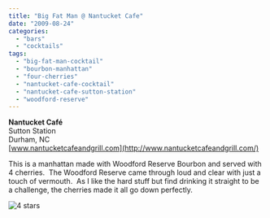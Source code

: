 ```yaml
---
title: "Big Fat Man @ Nantucket Cafe"
date: "2009-08-24"
categories:
  - "bars"
  - "cocktails"
tags:
  - "big-fat-man-cocktail"
  - "bourbon-manhattan"
  - "four-cherries"
  - "nantucket-cafe-cocktail"
  - "nantucket-cafe-sutton-station"
  - "woodford-reserve"
---
```


**Nantucket Café**\
Sutton Station\
Durham, NC\
[www.nantucketcafeandgrill.com](http://www.nantucketcafeandgrill.com/)

This is a manhattan made with Woodford Reserve Bourbon and served with 4 cherries.  The Woodford Reserve came through loud and clear with just a touch of vermouth.  As I like the hard stuff but find drinking it straight to be a challenge, the cherries made it all go down perfectly.




<div class="caption">

![4 stars](http://s3.amazonaws.com/thegourmez-wpmedia/2009/02/rating_truffle1.gif "rating_truffle1")</div>

